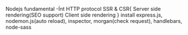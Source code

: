Nodejs fundamental 
-Ínt
HTTP protocol
SSR & CSR{
    Server side rendering(SEO support)
    Client side rendering
} 
install express.js, nodemon.js(auto reload), inspector, morgan(check request), handlebars, node-sass
